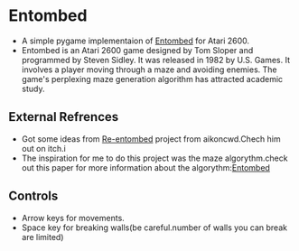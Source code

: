 # Entombed
- A simple pygame implementaion of <a href = "https://en.wikipedia.org/wiki/Entombed_(Atari_2600))https://en.wikipedia.org/wiki/Entombed_(Atari_2600)">Entombed</a> for Atari 2600.
- Entombed is an Atari 2600 game designed by Tom Sloper and programmed by Steven Sidley. It was released in 1982 by U.S. Games. It involves a player moving through a maze and avoiding enemies. The game's perplexing maze generation algorithm has attracted academic study.

## External Refrences
- Got some ideas from <a href="https://aikoncwd.itch.io/re-entombed">Re-entombed</a> project from aikoncwd.Chech him out on itch.i
-  The inspiration for me to do this project was the maze algorythm.check out this paper for more information about the algorythm:<a href="https://arxiv.org/ftp/arxiv/papers/1811/1811.02035.pdf">Entombed</a>

## Controls
- Arrow keys for movements.
- Space key for breaking walls(be careful.number of walls you can break are limited)
